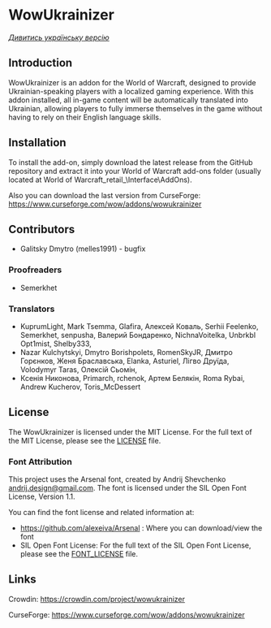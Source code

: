 # WowUkrainizer

*[Дивитись українську версію](README.uk.md)*

## Introduction

WowUkrainizer is an addon for the World of Warcraft, designed to provide Ukrainian-speaking players with a localized gaming experience. With this addon installed, all in-game content will be automatically translated into Ukrainian, allowing players to fully immerse themselves in the game without having to rely on their English language skills.

## Installation
To install the add-on, simply download the latest release from the GitHub repository and extract it into your World of Warcraft add-ons folder (usually located at World of Warcraft\_retail_\Interface\AddOns).

Also you can download the last version from CurseForge: https://www.curseforge.com/wow/addons/wowukrainizer

## Contributors
* Galitsky Dmytro (melles1991) - bugfix

### Proofreaders
* Semerkhet

### Translators
* KuprumLight, Mark Tsemma, Glafira, Алексей Коваль, Serhii Feelenko, Semerkhet, senpusha, Валерий Бондаренко, NichnaVoitelka, Unbrkbl Opt1mist, Shelby333,
* Nazar Kulchytskyi, Dmytro Borishpolets, RomenSkyJR, Дмитро Горєнков, Женя Браславська, Elanka, Asturiel, Лігво Друїда, Volodymyr Taras, Олексій Сьомін,
* Ксенія Никонова, Primarch, rchenok, Артем Белякін, Roma Rybai, Andrew Kucherov, Toris_McDessert

## License
The WowUkrainizer is licensed under the MIT License. For the full text of the MIT License, please see the [LICENSE](LICENSE) file.

### Font Attribution

This project uses the Arsenal font, created by Andrij Shevchenko <andrij.design@gmail.com>. The font is licensed under the SIL Open Font License, Version 1.1.

You can find the font license and related information at:
- https://github.com/alexeiva/Arsenal : Where you can download/view the font
- SIL Open Font License: For the full text of the SIL Open Font License, please see the [FONT_LICENSE](FONT_LICENSE) file.

## Links
Crowdin: https://crowdin.com/project/wowukrainizer

CurseForge: https://www.curseforge.com/wow/addons/wowukrainizer

